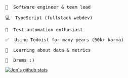 <pre>
🔭  Software engineer & team lead

💻  TypeScript (fullstack webdev)

🤖  Test automation enthusiast

✅  Using Todoist for many years (50k+ karma)

🌱  Learning about data & metrics

🥁  Drums :)
</pre>

[![Jon's github stats](https://github-readme-stats.vercel.app/api?username=jlambdev&theme=vision-friendly-dark&count_private=true&include_all_commits=true)](https://github.com/jlambdev)
